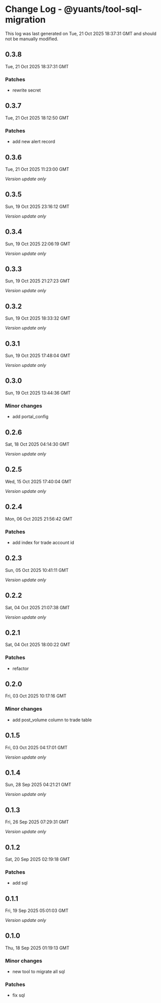 # Change Log - @yuants/tool-sql-migration

This log was last generated on Tue, 21 Oct 2025 18:37:31 GMT and should not be manually modified.

## 0.3.8
Tue, 21 Oct 2025 18:37:31 GMT

### Patches

- rewrite secret

## 0.3.7
Tue, 21 Oct 2025 18:12:50 GMT

### Patches

- add new alert record

## 0.3.6
Tue, 21 Oct 2025 11:23:00 GMT

_Version update only_

## 0.3.5
Sun, 19 Oct 2025 23:16:12 GMT

_Version update only_

## 0.3.4
Sun, 19 Oct 2025 22:06:19 GMT

_Version update only_

## 0.3.3
Sun, 19 Oct 2025 21:27:23 GMT

_Version update only_

## 0.3.2
Sun, 19 Oct 2025 18:33:32 GMT

_Version update only_

## 0.3.1
Sun, 19 Oct 2025 17:48:04 GMT

_Version update only_

## 0.3.0
Sun, 19 Oct 2025 13:44:36 GMT

### Minor changes

- add portal_config

## 0.2.6
Sat, 18 Oct 2025 04:14:30 GMT

_Version update only_

## 0.2.5
Wed, 15 Oct 2025 17:40:04 GMT

_Version update only_

## 0.2.4
Mon, 06 Oct 2025 21:56:42 GMT

### Patches

- add index for trade account id

## 0.2.3
Sun, 05 Oct 2025 10:41:11 GMT

_Version update only_

## 0.2.2
Sat, 04 Oct 2025 21:07:38 GMT

_Version update only_

## 0.2.1
Sat, 04 Oct 2025 18:00:22 GMT

### Patches

- refactor

## 0.2.0
Fri, 03 Oct 2025 10:17:16 GMT

### Minor changes

- add post_volume column to trade table

## 0.1.5
Fri, 03 Oct 2025 04:17:01 GMT

_Version update only_

## 0.1.4
Sun, 28 Sep 2025 04:21:21 GMT

_Version update only_

## 0.1.3
Fri, 26 Sep 2025 07:29:31 GMT

_Version update only_

## 0.1.2
Sat, 20 Sep 2025 02:19:18 GMT

### Patches

- add sql

## 0.1.1
Fri, 19 Sep 2025 05:01:03 GMT

_Version update only_

## 0.1.0
Thu, 18 Sep 2025 01:19:13 GMT

### Minor changes

- new tool to migrate all sql

### Patches

- fix sql

